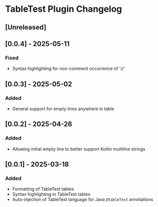 # TableTest Plugin Changelog

## [Unreleased]

## [0.0.4] - 2025-05-11
### Fixed
- Syntax highlighting for non-comment occurrence of '//'

## [0.0.3] - 2025-05-02
### Added
- General support for empty lines anywhere in table

## [0.0.2] - 2025-04-26
### Added
- Allowing initial empty line to better support Kotlin multiline strings

## [0.0.1] - 2025-03-18
### Added
- Formatting of TableTest tables
- Syntax highlighting in TableTest tables
- Auto-injection of TableTest language for Java `@TableTest` annotations
